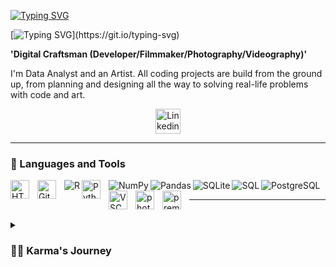 <!--
**karma-gits/karma-gits** is a ✨ _special_ ✨ repository because its `README.md` (this file) appears on your GitHub profile.

Here are some ideas to get you started:

- 🔭 I’m currently working on ...
- 🌱 I’m currently learning ...
- 👯 I’m looking to collaborate on ...
- 🤔 I’m looking for help with ...
- 💬 Ask me about ...
- 📫 How to reach me: ...
- 😄 Pronouns: ...
- ⚡ Fun fact: ...
-->
[![Typing SVG](https://readme-typing-svg.demolab.com?font=Fira+Code&weight=800&size=30&duration=1&pause=1000&color=7FC3C0&repeat=false&width=435&lines=%E2%9C%A8+Karma+The+Analyst)](https://git.io/typing-svg)

[![Typing SVG](https://readme-typing-svg.demolab.com?font=Fira+Code&pause=1000&color=CFB845&width=435&lines=Always+learning+.+.+.)](https://git.io/typing-svg)

**'Digital Craftsman (Developer/Filmmaker/Photography/Videography)'**

I'm Data Analyst and an Artist. All coding projects are build from the ground up, from planning and designing all the way to solving real-life problems with code and art.
<br />
<!-- Social icons section -->

 <p align="center">
<a href="https://www.linkedin.com/in/karmag"> <img width="40px" alt="Linkedin" title="Linkedin" src="https://cdn.jsdelivr.net/gh/devicons/devicon/icons/linkedin/linkedin-original.svg"/></a>
 </p>
 
 <!--
 <p align="center">
  <a href="https://www.linkedin.com/in/karmag"><img width="32px" alt="Linkedin" title="Linkedin" src="https://i.imgur.com/OXZM1L6.png"/></a>
  &#8287;&#8287;&#8287;&#8287;&#8287;
   <a href="https://dev.to/denvercoder1"><img width="32px" alt="Dev.to" title="DenverCoder1 Dev.to" src="https://i.imgur.com/mVm29vK.png"></a>
  &#8287;&#8287;&#8287;&#8287;&#8287;
  <a href="https://ko-fi.com/jlawrence"><img width="32px" alt="Ko-fi" title="Buy me a coffee" src="https://i.imgur.com/PpLeD3K.png"/></a>
  &#8287;&#8287;&#8287;&#8287;&#8287;
  <a href="http://eyl327.mywebcommunity.org/promos/"><img width="32px" alt="Free Stuff" title="Free gifts for you" src="https://i.imgur.com/0uVwkoZ.png"/></a>
</p>
<br/> -->

---

### 🧰 Languages and Tools

<img align="left" alt="HTML" width="30px" style="padding-right:10px;" src="https://cdn.jsdelivr.net/gh/devicons/devicon/icons/html5/html5-plain.svg" />
<img align="left" alt="GitHub" width="30px" style="padding-right:10px;" src="https://cdn.jsdelivr.net/gh/devicons/devicon/icons/github/github-original.svg" />
<img align="left" alt="R" src="https://img.shields.io/badge/R-276DC3.svg?logo=r&logoColor=white">
<img align="left" alt="Python" width="30px" style="padding-right:10px;" src="https://cdn.jsdelivr.net/gh/devicons/devicon/icons/python/python-plain.svg" />
<img align="left" alt="NumPy" src="https://img.shields.io/badge/Numpy-013243.svg?logo=numpy&logoColor=white"/>
<img align="left" alt="Pandas" src="https://img.shields.io/badge/Pandas-150458.svg?logo=pandas&logoColor=white"/>
<img align="left" alt="SQLite" src ="https://img.shields.io/badge/SQLite-07405e.svg?logo=sqlite&logoColor=white"/>
<img align="left" alt="SQL"src="https://custom-icon-badges.demolab.com/badge/SQL-025E8C.svg?logo=database&logoColor=white"/>
<img align="left" alt="PostgreSQL" src ="https://img.shields.io/badge/PostgreSQL-316192.svg?logo=postgresql&logoColor=white">
<img align="left" alt="VSCode" width="30px" style="padding-right:10px;" src="https://cdn.jsdelivr.net/gh/devicons/devicon/icons/vscode/vscode-original.svg" />  
<img align="left" alt="photoshop" width="30px" style="padding-right:10px;" src="https://cdn.jsdelivr.net/gh/devicons/devicon/icons/photoshop/photoshop-plain.svg" />
<img align="left" alt="premierepro" width="30px" style="padding-right:10px;" src="https://cdn.jsdelivr.net/gh/devicons/devicon/icons/premierepro/premierepro-plain.svg"/><!-- <img align="left" alt="text" width="30px" style="padding-right:10px;" src=" " /> --->
<br/>

---
<br/>
<details>
 <summary><h3>👨‍💻 Karma's Journey</h3></summary>
   For more visit my
 <li> https://www.linkedin.com/in/karmag
 <li> https://public.tableau.com/app/profile/karma.tabs       
